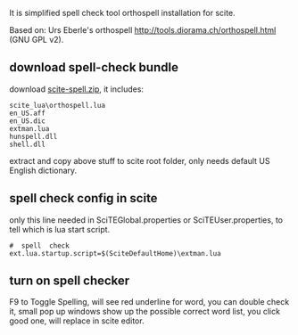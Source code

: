 It is simplified spell check tool orthospell installation for scite.

Based on: Urs Eberle's orthospell http://tools.diorama.ch/orthospell.html (GNU GPL v2).

## download spell-check bundle
download [scite-spell.zip](https://github.com/robertluwang/scite/blob/master/scite-spell.zip), it includes:
```
scite_lua\orthospell.lua
en_US.aff  
en_US.dic  
extman.lua  
hunspell.dll   
shell.dll
```
extract and copy above stuff to scite root folder, only needs default US English dictionary. 

## spell check config in scite
only this line needed in SciTEGlobal.properties or SciTEUser.properties, to tell which is lua start script.
```
#  spell  check
ext.lua.startup.script=$(SciteDefaultHome)\extman.lua
```

## turn on spell checker
F9 to Toggle Spelling, will see red underline for word, you can double check it, small pop up windows show up the possible correct word list, you click good one, will replace in scite editor.
